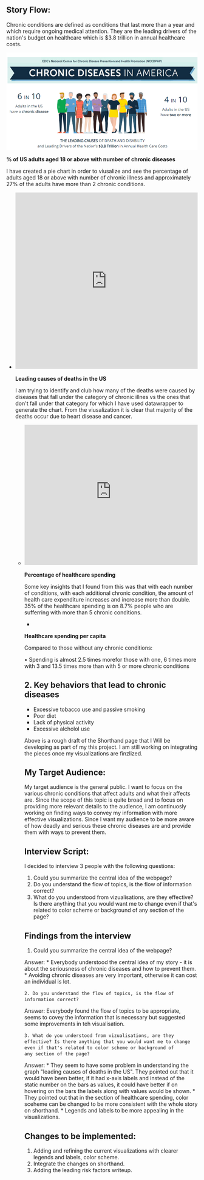## Story Flow: 

Chronic conditions are defined as conditions that last more than a year and which require ongoing medical attention. They are the leading drivers of the nation's budget on healthcare which is $3.8 trillion in annual healthcare costs. 

![](/Chronic-disease.PNG)

**% of US adults aged 18 or above with number of chronic diseases**

I have created a pie chart in order to viusalize and see the percentage of adults aged 18 or above with number of chronic illness and approximately 27% of the adults have more than 2 chronic conditions.



* <iframe title="[ % US adults aged 18 and above with chronic conditions]" aria-label="chart" id="datawrapper-chart-LQPf9" src="https://datawrapper.dwcdn.net/LQPf9/2/" scrolling="no" frameborder="0" style="width: 0; min-width: 100% !important; border: none;" height="464"></iframe><script type="text/javascript">!function(){"use strict";window.addEventListener("message",(function(e){if(void 0!==e.data["datawrapper-height"]){var t=document.querySelectorAll("iframe");for(var a in e.data["datawrapper-height"])for(var r=0;r<t.length;r++){if(t[r].contentWindow===e.source)t[r].style.height=e.data["datawrapper-height"][a]+"px"}}}))}();
</script>
  
**Leading causes of deaths in the US**

 I am trying to identify and club how many of the deaths were caused by diseases that fall under the category of chronic illnes vs the ones that don't fall under that category for which I have used datawrapper to generate the chart. From the viusalization it is clear that majority of the deaths occur due to heart disease and cancer.
  
* <iframe title="Leading Causes of Deaths in the US" aria-label="Bar Chart" id="datawrapper-chart-PiXFR" src="https://datawrapper.dwcdn.net/PiXFR/2/" scrolling="no" frameborder="0" style="width: 0; min-width: 100% !important; border: none;" height="369"></iframe><script type="text/javascript">!function(){"use strict";window.addEventListener("message",(function(e){if(void 0!==e.data["datawrapper-height"]){var t=document.querySelectorAll("iframe");for(var a in e.data["datawrapper-height"])for(var r=0;r<t.length;r++){if(t[r].contentWindow===e.source)t[r].style.height=e.data["datawrapper-height"][a]+"px"}}}))}();
</script>
  
  
**Percentage of healthcare spending**
  
 Some key insights that I found from this was that with each number of conditions, with each additional chronic condition, the amount of health care expenditure increases and increase more than double. 35% of the healthcare spending is on 8.7% people who are sufferring with more than 5 chronic conditions.
  
  
* <div class="flourish-embed flourish-chart" data-src="visualisation/7896161"><script src="https://public.flourish.studio/resources/embed.js"></script></div>
  
  
**Healthcare spending per capita**
  
Compared to those without any chronic conditions:
  
• Spending is almost 2.5 times morefor those with one, 6 times more with 3 and 13.5 times more than with 5 or more chronic conditions

<div class="flourish-embed flourish-chart" data-src="visualisation/7896309"><script src="https://public.flourish.studio/resources/embed.js"></script></div>
  
  
## 2. Key behaviors that lead to chronic diseases
  
  * Excessive tobacco use and passive smoking
  * Poor diet
  * Lack of physical activity
  * Excessive alcholol use
  
<script src="https://carnegiemellon.shorthandstories.com/chronic-disease-presentation/embed.js"></script>

Above is a rough draft of the Shorthand page that I Will be developing as part of my this project. I am still working on integrating the pieces once my visualizations are finzlized.
  
  
## My Target Audience: 

My target audience is the general public. I want to focus on the various chronic conditions that affect adults and what their affects are. Since the scope of this topic is quite broad and to focus on providing more relevant details to the audience, I am continuosly working on finding ways to convey my information with more effective visualizations. Since I want my audience to be more aware of how deadly and serious these chronic diseases are and provide them with ways to prevent them. 

## Interview Script: 
  
  I decided to interview 3 people with the following questions:
  
  1. Could you summarize the central idea of the webpage?
  2. Do you understand the flow of topics, is the flow of information correct?
  3. What do you understood from vizualisations, are they effective? Is there anything that you would want me to change even if that's related to color scheme or background of        any section of the page?
  
 
## Findings from the interview
  
   1. Could you summarize the central idea of the webpage?
  
  Answer: 
    * Everybody understood the central idea of my story - it is about the seriousness of chronic diseases and how to prevent them.
    * Avoiding chronic diseases are very important, otherwise it can cost an individual is lot.
   
    2. Do you understand the flow of topics, is the flow of information correct?
  
  Answer: Everybody found the flow of topics to be appropriate, seems to covey the information that is necessary but suggested some improvements in teh visualisation.
  
    3. What do you understood from vizualisations, are they effective? Is there anything that you would want me to change even if that's related to color scheme or background of        any section of the page?
  
  Answer:
     * They seem to have some problem in understanding the graph "leading causes of deaths in the US". They pointed out that it would have been better, if it had x-axis                 labels and instead of the static number on the bars as values, it could have better if on hovering on the bars the labels along with values would be shown.
     * They pointed out that in the section of healthcare spending, color sceheme can be changed to be more consistent with the whole story on shorthand.
     * Legends and labels to be more appealing in the visualizations.
  
## Changes to be implemented:
   
  1. Adding and refining the current visualizations with clearer legends and labels, color scheme.
  2. Integrate the changes on shorthand.
  3. Adding the leading risk factors writeup.
  


